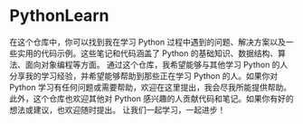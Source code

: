 # PythonLearn
在这个仓库中，你可以找到我在学习 Python 过程中遇到的问题、解决方案以及一些实用的代码示例。这些笔记和代码涵盖了 Python 的基础知识、数据结构、算法、面向对象编程等方面。 通过这个仓库，我希望能够与其他学习 Python 的人分享我的学习经验，并希望能够帮助到那些正在学习 Python 的人。如果你对 Python 学习有任何问题或需要帮助，欢迎在这里提出，我会尽我所能提供帮助。 此外，这个仓库也欢迎其他对 Python 感兴趣的人贡献代码和笔记。如果你有好的想法或建议，也欢迎随时提出。 让我们一起学习，一起进步！
